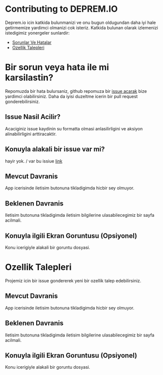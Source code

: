 # Contributing to DEPREM.IO

Deprem.io icin katkida bulunmanizi ve onu bugun oldugundan daha iyi hale getirmemize yardimci olmanizi cok isteriz. Katkida bulunan olarak izlemenizi istedigimiz yonergeler sunlardir:

- [Sorunlar Ve Hatalar](#issue)
- [Ozellik Talepleri](#featurerequests)

# <a name="issue"> Bir sorun veya hata ile mi karsilastin? </a>

Repomuzda bir hata bulursaniz, github repomuza bir [issue acarak](#create-issue) bize yardimci olabilirsiniz. Daha da iyisi duzeltme icerin bir pull request gonderebilirsiniz.

## <a name="create-issue"> Issue Nasil Acilir?</a>

Acaciginiz issue kaydinin su formatta olmasi anlasilirligini ve aksiyon alinabilirligini arttiracaktir.

## Konuyla alakali bir issue var mi?

hayir yok. / var bu issiue [link](http://deprem.io)

## Mevcut Davranis

App icerisinde iletisim butonuna tikladigimda hicbir sey olmuyor.

## Beklenen Davranis

Iletisim butonuna tikladigimda iletisim bilgilerine ulasabilecegimiz bir sayfa acilmali.

## Konuyla ilgili Ekran Goruntusu (Opsiyonel)

Konu icerigiyle alakali bir goruntu dosyasi.

# <a name="#featurerequests"> Ozellik Talepleri</a>

Projemiz icin bir issue gondererek yeni bir ozellik talep edebilirsiniz.

## Mevcut Davranis

App icerisinde iletisim butonuna tikladigimda hicbir sey olmuyor.

## Beklenen Davranis

Iletisim butonuna tikladigimda iletisim bilgilerine ulasabilecegimiz bir sayfa acilmali.

## Konuyla ilgili Ekran Goruntusu (Opsiyonel)

Konu icerigiyle alakali bir goruntu dosyasi.
